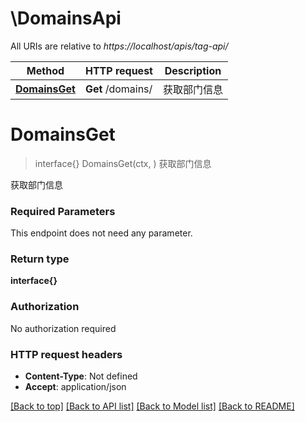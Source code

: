 # \DomainsApi

All URIs are relative to *https://localhost/apis/tag-api/*

Method | HTTP request | Description
------------- | ------------- | -------------
[**DomainsGet**](DomainsApi.md#DomainsGet) | **Get** /domains/ | 获取部门信息


# **DomainsGet**
> interface{} DomainsGet(ctx, )
获取部门信息

获取部门信息

### Required Parameters
This endpoint does not need any parameter.

### Return type

**interface{}**

### Authorization

No authorization required

### HTTP request headers

 - **Content-Type**: Not defined
 - **Accept**: application/json

[[Back to top]](#) [[Back to API list]](../README.md#documentation-for-api-endpoints) [[Back to Model list]](../README.md#documentation-for-models) [[Back to README]](../README.md)

